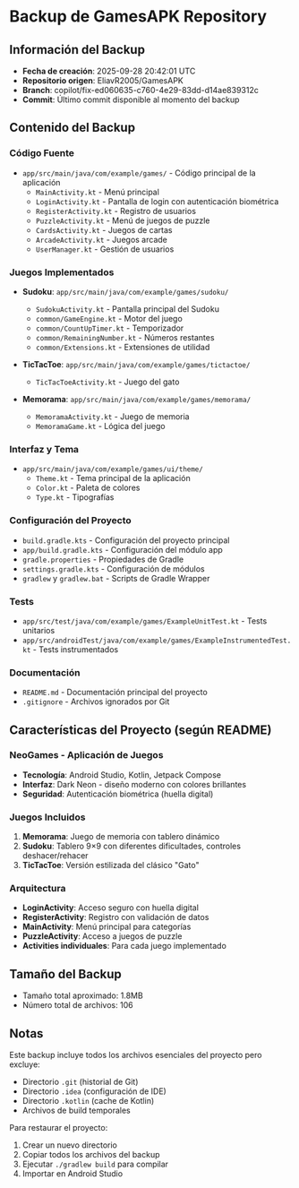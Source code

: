# Backup de GamesAPK Repository

## Información del Backup
- **Fecha de creación**: 2025-09-28 20:42:01 UTC
- **Repositorio origen**: EliavR2005/GamesAPK
- **Branch**: copilot/fix-ed060635-c760-4e29-83dd-d14ae839312c
- **Commit**: Último commit disponible al momento del backup

## Contenido del Backup

### Código Fuente
- `app/src/main/java/com/example/games/` - Código principal de la aplicación
  - `MainActivity.kt` - Menú principal
  - `LoginActivity.kt` - Pantalla de login con autenticación biométrica
  - `RegisterActivity.kt` - Registro de usuarios
  - `PuzzleActivity.kt` - Menú de juegos de puzzle
  - `CardsActivity.kt` - Juegos de cartas
  - `ArcadeActivity.kt` - Juegos arcade
  - `UserManager.kt` - Gestión de usuarios

### Juegos Implementados
- **Sudoku**: `app/src/main/java/com/example/games/sudoku/`
  - `SudokuActivity.kt` - Pantalla principal del Sudoku
  - `common/GameEngine.kt` - Motor del juego
  - `common/CountUpTimer.kt` - Temporizador
  - `common/RemainingNumber.kt` - Números restantes
  - `common/Extensions.kt` - Extensiones de utilidad

- **TicTacToe**: `app/src/main/java/com/example/games/tictactoe/`
  - `TicTacToeActivity.kt` - Juego del gato

- **Memorama**: `app/src/main/java/com/example/games/memorama/`
  - `MemoramaActivity.kt` - Juego de memoria
  - `MemoramaGame.kt` - Lógica del juego

### Interfaz y Tema
- `app/src/main/java/com/example/games/ui/theme/`
  - `Theme.kt` - Tema principal de la aplicación
  - `Color.kt` - Paleta de colores
  - `Type.kt` - Tipografías

### Configuración del Proyecto
- `build.gradle.kts` - Configuración del proyecto principal
- `app/build.gradle.kts` - Configuración del módulo app
- `gradle.properties` - Propiedades de Gradle
- `settings.gradle.kts` - Configuración de módulos
- `gradlew` y `gradlew.bat` - Scripts de Gradle Wrapper

### Tests
- `app/src/test/java/com/example/games/ExampleUnitTest.kt` - Tests unitarios
- `app/src/androidTest/java/com/example/games/ExampleInstrumentedTest.kt` - Tests instrumentados

### Documentación
- `README.md` - Documentación principal del proyecto
- `.gitignore` - Archivos ignorados por Git

## Características del Proyecto (según README)

### NeoGames - Aplicación de Juegos
- **Tecnología**: Android Studio, Kotlin, Jetpack Compose
- **Interfaz**: Dark Neon - diseño moderno con colores brillantes
- **Seguridad**: Autenticación biométrica (huella digital)

### Juegos Incluidos
1. **Memorama**: Juego de memoria con tablero dinámico
2. **Sudoku**: Tablero 9×9 con diferentes dificultades, controles deshacer/rehacer
3. **TicTacToe**: Versión estilizada del clásico "Gato"

### Arquitectura
- **LoginActivity**: Acceso seguro con huella digital
- **RegisterActivity**: Registro con validación de datos
- **MainActivity**: Menú principal para categorías
- **PuzzleActivity**: Acceso a juegos de puzzle
- **Activities individuales**: Para cada juego implementado

## Tamaño del Backup
- Tamaño total aproximado: 1.8MB
- Número total de archivos: 106

## Notas
Este backup incluye todos los archivos esenciales del proyecto pero excluye:
- Directorio `.git` (historial de Git)
- Directorio `.idea` (configuración de IDE)
- Directorio `.kotlin` (cache de Kotlin)
- Archivos de build temporales

Para restaurar el proyecto:
1. Crear un nuevo directorio
2. Copiar todos los archivos del backup
3. Ejecutar `./gradlew build` para compilar
4. Importar en Android Studio